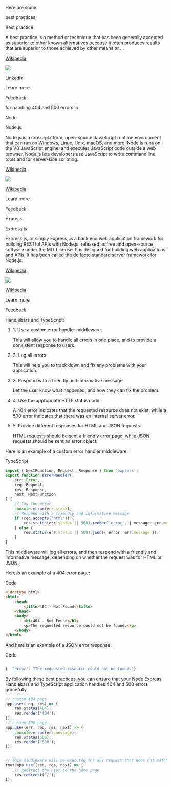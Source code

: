 Here are some

best practices

Best practice

A best practice is a method or technique that has been generally accepted as superior to other known alternatives because it often produces results that are superior to those achieved by other means or ...

[Wikipedia](https://en.wikipedia.org/wiki/Best_practice)

![](https://encrypted-tbn1.gstatic.com/images?q=tbn:ANd9GcTPLGdVR8lvJeHpm8SrwPTeWnbMjIcHSP6SMi_AHZ3zovz8lQhQ)

[LinkedIn](https://www.linkedin.com/pulse/why-best-practice-terrible-boards-annette-perrin)

Learn more

Feedback

for handling 404 and 500 errors in

Node

Node.js

Node.js is a cross-platform, open-source JavaScript runtime environment that can run on Windows, Linux, Unix, macOS, and more. Node.js runs on the V8 JavaScript engine, and executes JavaScript code outside a web browser. Node.js lets developers use JavaScript to write command line tools and for server-side scripting.

[Wikipedia](https://en.wikipedia.org/wiki/Node.js)

![](https://encrypted-tbn0.gstatic.com/images?q=tbn:ANd9GcQ82uBPqnWciRtiFtYrB3OCdcaZLC789VVaMpSBQzC3S1we1p12)

[Wikipedia](https://en.wikipedia.org/wiki/File:Node.js_logo.svg)

Learn more

Feedback

Express

Express.js

Express.js, or simply Express, is a back end web application framework for building RESTful APIs with Node.js, released as free and open-source software under the MIT License. It is designed for building web applications and APIs. It has been called the de facto standard server framework for Node.js.

[Wikipedia](https://en.wikipedia.org/wiki/Express.js)

![](https://encrypted-tbn1.gstatic.com/images?q=tbn:ANd9GcTlI5FN6BxsR7Zdw1hoi8C3cAYIIBlLe5bt3zUh0RvatG-MoqjM)

[Wikipedia](https://en.m.wikipedia.org/wiki/File:Expressjs.png)

Learn more

Feedback

Handlebars and TypeScript:

1. 1\. Use a custom error handler middleware.

    This will allow you to handle all errors in one place, and to provide a consistent response to users.

2. 2\. Log all errors.

    This will help you to track down and fix any problems with your application.

3. 3\. Respond with a friendly and informative message.

    Let the user know what happened, and how they can fix the problem.

4. 4\. Use the appropriate HTTP status code.

    A 404 error indicates that the requested resource does not exist, while a 500 error indicates that there was an internal server error.

5. 5\. Provide different responses for HTML and JSON requests.

    HTML requests should be sent a friendly error page, while JSON requests should be sent an error object.

Here is an example of a custom error handler middleware:

TypeScript

```typescript
import { NextFunction, Request, Response } from 'express';
export function errorHandler(
	err: Error,
	req: Request,
	res: Response,
	next: NextFunction
) {
	// Log the error
	console.error(err.stack);
	// Respond with a friendly and informative message
	if (req.accepts('html')) {
		res.status(err.status || 500).render('error', { message: err.message });
	} else {
		res.status(err.status || 500).json({ error: err.message });
	}
}
```

This middleware will log all errors, and then respond with a friendly and informative message, depending on whether the request was for HTML or JSON.

Here is an example of a 404 error page:

Code

```html
<!doctype html>
<html>
	<head>
		<title>404 - Not Found</title>
	</head>
	<body>
		<h1>404 - Not Found</h1>
		<p>The requested resource could not be found.</p>
	</body>
</html>
```

And here is an example of a JSON error response:

Code

```typescript

{  "error": "The requested resource could not be found."}
```

By following these best practices, you can ensure that your Node Express Handlebars and TypeScript application handles 404 and 500 errors gracefully.

```typescript
// custom 404 page
app.use((req, res) => {
	res.status(404);
	res.render('404');
});
// custom 500 page
app.use((err, req, res, next) => {
	console.error(err.message);
	res.status(500);
	res.render('500');
});
```

```typescript

```

```javascript
// This middleware will be executed for any request that does not match a defined
routeapp.use((req, res, next) => {
	// Redirect the user to the home page
	res.redirect('/');
});
```
